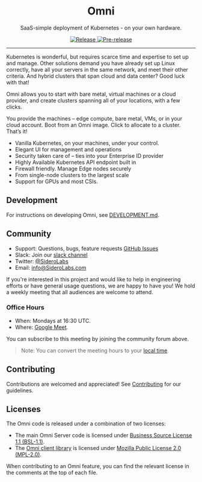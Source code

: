 <!-- markdownlint-disable first-line-heading sentences-per-line -->

<p align="center">
  <h1 align="center">Omni</h1>
  <p align="center">SaaS-simple deployment of Kubernetes - on your own hardware.</p>
  <p align="center">
    <a href="https://github.com/siderolabs/omni/releases/latest">
      <img alt="Release" src="https://img.shields.io/github/release/siderolabs/omni.svg?logo=github&logoColor=white&style=flat-square">
    </a>
    <a href="https://github.com/siderolabs/omni/releases/latest">
      <img alt="Pre-release" src="https://img.shields.io/github/release-pre/siderolabs/omni.svg?label=pre-release&logo=GitHub&logoColor=white&style=flat-square">
    </a>
  </p>
</p>

---

Kubernetes is wonderful, but requires scarce time and expertise to set up and manage.
Other solutions demand you have already set up Linux correctly, have all your servers in the same network, and meet their other criteria.
And hybrid clusters that span cloud and data center?
Good luck with that!

Omni allows you to start with bare metal, virtual machines or a cloud provider, and create clusters spanning all of your locations, with a few clicks.

You provide the machines – edge compute, bare metal, VMs, or in your cloud account. Boot from an Omni image. Click to allocate to a cluster. That’s it!

- Vanilla Kubernetes, on your machines, under your control.
- Elegant UI for management and operations
- Security taken care of – ties into your Enterprise ID provider
- Highly Available Kubernetes API endpoint built in
- Firewall friendly. Manage Edge nodes securely
- From single-node clusters to the largest scale
- Support for GPUs and most CSIs.

## Development

For instructions on developing Omni, see [DEVELOPMENT.md](DEVELOPMENT.md).

## Community

- Support: Questions, bugs, feature requests [GitHub Issues](https://github.com/siderolabs/omni/issues)
- Slack: Join our [slack channel](https://slack.dev.talos-systems.io)
- Twitter: [@SideroLabs](https://twitter.com/SideroLabs)
- Email: [info@SideroLabs.com](mailto:info@SideroLabs.com)

If you're interested in this project and would like to help in engineering efforts or have general usage questions, we are happy to have you!
We hold a weekly meeting that all audiences are welcome to attend.

### Office Hours

- When: Mondays at 16:30 UTC.
- Where: [Google Meet](https://meet.google.com/day-pxhv-zky).

You can subscribe to this meeting by joining the community forum above.

> Note: You can convert the meeting hours to your [local time](https://everytimezone.com/s/599e61d6).

## Contributing

Contributions are welcomed and appreciated!
See [Contributing](CONTRIBUTING.md) for our guidelines.

## Licenses

The Omni code is released under a combination of two licenses:

- The main Omni Server code is licensed under [Business Source License 1.1 (BSL-1.1)](LICENSE).
- The [Omni client library](client) is licensed under [Mozilla Public License 2.0 (MPL-2.0)](client/LICENSE).

When contributing to an Omni feature, you can find the relevant license in the comments at the top of each file.
